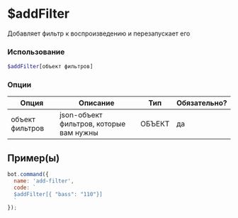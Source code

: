
# $addFilter 

Добавляет фильтр к воспроизведению и перезапускает его

### Использование
 
```php
$addFilter[объект фильтров]
```

### Опции


| Опция | Описание | Тип | Обязательно? |
|--------|-------------|------|----------|
| объект фильтров | json-объект фильтров, которые вам нужны | ОБЪЕКТ | да |


## Пример(ы)

```javascript
bot.command({
  name: 'add-filter',
  code: `
  $addFilter[{ "bass": "110"}]
  `
});
```
